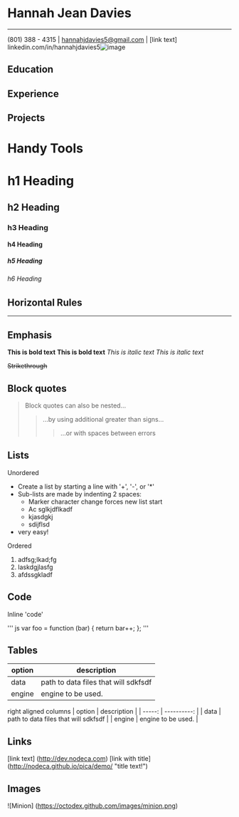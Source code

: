 # Hannah Jean Davies
____
(801) 388 - 4315  |  hannahjdavies5@gmail.com  |  [link text] linkedin.com/in/hannahjdavies5![image](https://github.com/hannahjdavies5/hannahjdavies5.github.io/assets/123395742/a25e6fa4-2396-42bd-8c77-ed11b4494ee3)



## Education

## Experience

## Projects


# Handy Tools
# h1 Heading
## h2 Heading
### h3 Heading
#### h4 Heading
##### h5 Heading
###### h6 Heading

## Horizontal Rules

____

## Emphasis
**This is bold text**
__This is bold text__
*This is italic text*
_This is italic text_

~~Strikethrough~~

## Block quotes
> Block quotes can also be nested...
> > ...by using additional greater than signs...
> > > ...or with spaces between errors

## Lists 

Unordered
+ Create a list by starting a line with '+', '-', or '*'
+ Sub-lists are made by indenting 2 spaces:
  - Marker character change forces new list start
  * Ac sglkjdflkadf
  * kjasdgkj
  - sdijflsd
+ very easy!

Ordered

1. adfsg;lkad;fg
2. laskdgjlasfg
3. afdssgkladf

## Code
Inline 'code'

''' js
var foo = function (bar) {
  return bar++;
};
'''

## Tables
| option | description |
| ------ | ----------- |
| data   | path to data files that will sdkfsdf |
| engine | engine to be used. |

right aligned columns
| option | description |
| -----: | ----------: |
| data   | path to data files that will sdkfsdf |
| engine | engine to be used. |


## Links
[link text] (http://dev.nodeca.com)
[link with title] (http://nodeca.github.io/pica/demo/ "title text!")

## Images
![Minion] (https://octodex.github.com/images/minion.png)




